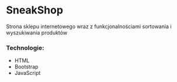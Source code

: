 # SneakShop

Strona sklepu internetowego wraz z funkcjonalnościami sortowania i wyszukiwania produktów

### Technologie:
- HTML
- Bootstrap
- JavaScript
